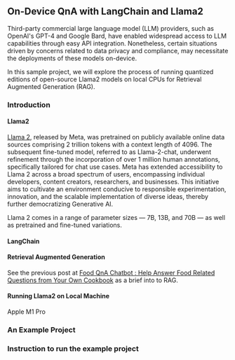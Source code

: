 ## On-Device QnA with LangChain and Llama2
Third-party commercial large language model (LLM) providers, such as OpenAI's GPT-4 and Google Bard, have enabled widespread access to LLM capabilities through easy API integration. Nonetheless, certain situations driven by concerns related to data privacy and compliance, may necessitate the deployments of these models on-device.  

In this sample project, we will explore the process of running quantized editions of open-source Llama2 models on local CPUs for Retrieval Augmented Generation (RAG).
### Introduction 
#### Llama2
[Llama 2](https://ai.meta.com/resources/models-and-libraries/llama/), released by Meta, was pretrained on publicly available online data sources comprising 2 trillion tokens with a context length of 4096. The subsequent fine-tuned model, referred to as Llama-2-chat, underwent refinement through the incorporation of over 1 million human annotations, specifically tailored for chat use cases. Meta has extended accessibility to Llama 2 across a broad spectrum of users, encompassing individual developers, content creators, researchers, and businesses. This initiative aims to cultivate an environment conducive to responsible experimentation, innovation, and the scalable implementation of diverse ideas, thereby further democratizing Generative AI.

Llama 2 comes in a range of parameter sizes — 7B, 13B, and 70B — as well as pretrained and fine-tuned variations. 
#### LangChain 
#### Retrieval Augmented Generation
See the previous post at [Food QnA Chatbot : Help Answer Food Related Questions from Your Own Cookbook](https://bearbearyu1223.github.io/chatbot/2023/07/31/food-qna-on-server-llm.html) as a brief into to RAG. 
#### Running Llama2 on Local Machine 
Apple M1 Pro

### An Example Project 


### Instruction to run the example project 